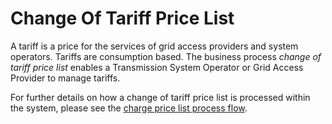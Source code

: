 # Change Of Tariff Price List

A tariff is a price for the services of grid access providers and system operators. Tariffs are consumption based.
The business process _change of tariff price list_ enables a Transmission System Operator or Grid Access Provider to
manage tariffs.

For further details on how a change of tariff price list is processed within the system, please see the [charge price list process flow](../process-flows/README.md/#charge-price-list-flow).
